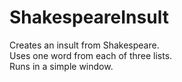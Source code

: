 # ShakespeareInsult
Creates an insult from Shakespeare.   
Uses one word from each of three lists.  
Runs in a simple window.
